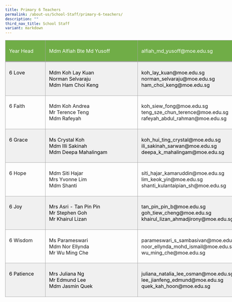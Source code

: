 ```yaml
---
title: Primary 6 Teachers
permalink: /about-us/School-Staff/primary-6-teachers/
description: ""
third_nav_title: School Staff
variant: markdown
---
```

<table style="width:588.0pt;border-collapse:collapse;mso-yfti-tbllook:1184;
 mso-padding-alt:0in 0in 0in 0in" width="784" cellpadding="0" cellspacing="0" border="0" class="MsoNormalTable"><tbody><tr style="mso-yfti-irow:0;mso-yfti-firstrow:yes;height:42.4pt"><td style="width:94.0pt;border:solid #A5A5A5 1.0pt;
  border-bottom:solid #A5A5A5 2.25pt;background:#70AD47;mso-background-themecolor:
  accent6;padding:5.75pt 8.6pt 5.75pt 8.6pt;height:42.4pt" valign="top" width="125"><p class="MsoNormal"><span style="color:white;mso-themecolor:background1">Year Head</span></p></td><td style="width:238.5pt;border-top:solid #A5A5A5 1.0pt;
  border-left:none;border-bottom:solid #A5A5A5 2.25pt;border-right:solid #A5A5A5 1.0pt;
  mso-border-left-alt:solid #A5A5A5 1.0pt;background:#70AD47;mso-background-themecolor:
  accent6;padding:5.75pt 8.6pt 5.75pt 8.6pt;height:42.4pt" valign="top" width="318"><p class="MsoNormal"><span style="color:white;mso-themecolor:background1">Mdm Alfiah&nbsp;Bte Md Yusoff</span></p></td><td style="width:255.5pt;border-top:solid #A5A5A5 1.0pt;
  border-left:none;border-bottom:solid #A5A5A5 2.25pt;border-right:solid #A5A5A5 1.0pt;
  mso-border-left-alt:solid #A5A5A5 1.0pt;background:#70AD47;mso-background-themecolor:
  accent6;padding:5.75pt 8.6pt 5.75pt 8.6pt;height:42.4pt" valign="top" width="341"><p class="MsoNormal"><span style="color:white;mso-themecolor:background1">alfiah_md_yusoff@moe.edu.sg</span></p></td></tr><tr style="mso-yfti-irow:1;height:42.4pt"><td style="width:94.0pt;border:solid #A5A5A5 1.0pt;
  border-top:none;mso-border-top-alt:solid #A5A5A5 2.25pt;background:#F0F0F0;
  padding:5.75pt 8.6pt 5.75pt 8.6pt;height:42.4pt" valign="top" width="125"><p class="MsoNormal"><span style="color:black;mso-color-alt:windowtext">6 Love</span></p></td><td style="width:238.5pt;border-top:none;border-left:
  none;border-bottom:solid #A5A5A5 1.0pt;border-right:solid #A5A5A5 1.0pt;
  mso-border-top-alt:solid #A5A5A5 2.25pt;mso-border-left-alt:solid #A5A5A5 1.0pt;
  background:#F0F0F0;padding:5.75pt 8.6pt 5.75pt 8.6pt;height:42.4pt" valign="top" width="318"><p class="MsoNormal"><span style="color:black;mso-color-alt:windowtext">Mdm&nbsp;Koh Lay&nbsp;Kuan</span><span style="color:black;mso-color-alt:windowtext;
  mso-ansi-language:EN-SG" lang="EN-SG"><br></span><span style="color:black;mso-color-alt:windowtext">Norman&nbsp;Selvaraju<br>Mdm&nbsp;Ham&nbsp;Choi Keng</span></p></td><td style="width:255.5pt;border-top:none;border-left:
  none;border-bottom:solid #A5A5A5 1.0pt;border-right:solid #A5A5A5 1.0pt;
  mso-border-top-alt:solid #A5A5A5 2.25pt;mso-border-left-alt:solid #A5A5A5 1.0pt;
  background:#F0F0F0;padding:5.75pt 8.6pt 5.75pt 8.6pt;height:42.4pt" valign="top" width="341"><p class="MsoNormal"><span style="color:black;mso-color-alt:windowtext">koh_lay_kuan@moe.edu.sg<br>norman_selvaraju@moe.edu.sg<br>ham_choi_keng@moe.edu.sg</span></p></td></tr><tr style="mso-yfti-irow:2;height:48.4pt"><td style="width:94.0pt;border:solid #A5A5A5 1.0pt;
  border-top:none;mso-border-top-alt:solid #A5A5A5 1.0pt;padding:5.75pt 8.6pt 5.75pt 8.6pt;
  height:48.4pt" valign="top" width="125"><p class="MsoNormal">6 Faith</p></td><td style="width:238.5pt;border-top:none;border-left:
  none;border-bottom:solid #A5A5A5 1.0pt;border-right:solid #A5A5A5 1.0pt;
  mso-border-top-alt:solid #A5A5A5 1.0pt;mso-border-left-alt:solid #A5A5A5 1.0pt;
  padding:5.75pt 8.6pt 5.75pt 8.6pt;height:48.4pt" valign="top" width="318"><p class="MsoNormal">Mdm Koh&nbsp;Andrea<br>Mr&nbsp;Terence&nbsp;Teng<br>Mdm&nbsp;Rafeyah&nbsp;</p></td><td style="width:255.5pt;border-top:none;border-left:
  none;border-bottom:solid #A5A5A5 1.0pt;border-right:solid #A5A5A5 1.0pt;
  mso-border-top-alt:solid #A5A5A5 1.0pt;mso-border-left-alt:solid #A5A5A5 1.0pt;
  padding:5.75pt 8.6pt 5.75pt 8.6pt;height:48.4pt" valign="top" width="341"><p class="MsoNormal">koh_siew_fong@moe.edu.sg<br>teng_sze_chun_terence@moe.edu.sg<br>rafeyah_abdul_rahman@moe.edu.sg</p></td></tr><tr style="mso-yfti-irow:3;height:40.0pt"><td style="width:94.0pt;border:solid #A5A5A5 1.0pt;
  border-top:none;mso-border-top-alt:solid #A5A5A5 1.0pt;background:#F0F0F0;
  padding:5.75pt 8.6pt 5.75pt 8.6pt;height:40.0pt" valign="top" width="125"><p class="MsoNormal"><span style="color:black;mso-color-alt:windowtext">6 Grace</span></p></td><td style="width:238.5pt;border-top:none;border-left:
  none;border-bottom:solid #A5A5A5 1.0pt;border-right:solid #A5A5A5 1.0pt;
  mso-border-top-alt:solid #A5A5A5 1.0pt;mso-border-left-alt:solid #A5A5A5 1.0pt;
  background:#F0F0F0;padding:5.75pt 8.6pt 5.75pt 8.6pt;height:40.0pt" valign="top" width="318"><p class="MsoNormal"><span style="color:black;mso-color-alt:windowtext">Ms Crystal&nbsp;Koh<br>Mdm&nbsp;Illi&nbsp;Sakinah<br>Mdm&nbsp;Deepa&nbsp;Mahalingam</span></p></td><td style="width:255.5pt;border-top:none;border-left:
  none;border-bottom:solid #A5A5A5 1.0pt;border-right:solid #A5A5A5 1.0pt;
  mso-border-top-alt:solid #A5A5A5 1.0pt;mso-border-left-alt:solid #A5A5A5 1.0pt;
  background:#F0F0F0;padding:5.75pt 8.6pt 5.75pt 8.6pt;height:40.0pt" valign="top" width="341"><p class="MsoNormal"><span style="color:black;mso-color-alt:windowtext">koh_hui_ting_crystal@moe.edu.sg<br></span><span style="color:black;mso-color-alt:windowtext;mso-ansi-language:
  MS" lang="MS">ili_sakinah_sarwan@moe.edu.sg</span><span style="color:black;mso-color-alt:
  windowtext"><br>deepa_k_mahalingam@moe.edu.sg</span></p></td></tr><tr style="mso-yfti-irow:4;height:55.9pt"><td style="width:94.0pt;border:solid #A5A5A5 1.0pt;
  border-top:none;mso-border-top-alt:solid #A5A5A5 1.0pt;padding:5.75pt 8.6pt 5.75pt 8.6pt;
  height:55.9pt" valign="top" width="125"><p class="MsoNormal">6 Hope</p></td><td style="width:238.5pt;border-top:none;border-left:
  none;border-bottom:solid #A5A5A5 1.0pt;border-right:solid #A5A5A5 1.0pt;
  mso-border-top-alt:solid #A5A5A5 1.0pt;mso-border-left-alt:solid #A5A5A5 1.0pt;
  padding:5.75pt 8.6pt 5.75pt 8.6pt;height:55.9pt" valign="top" width="318"><p class="MsoNormal">Mdm Siti&nbsp;Hajar<br>Mrs&nbsp;Yvonne&nbsp;Lim<br>Mdm&nbsp;Shanti&nbsp;</p></td><td style="width:255.5pt;border-top:none;border-left:
  none;border-bottom:solid #A5A5A5 1.0pt;border-right:solid #A5A5A5 1.0pt;
  mso-border-top-alt:solid #A5A5A5 1.0pt;mso-border-left-alt:solid #A5A5A5 1.0pt;
  padding:5.75pt 8.6pt 5.75pt 8.6pt;height:55.9pt" valign="top" width="341"><p class="MsoNormal">siti_hajar_kamaruddin@moe.edu.sg<br>lim_keok_yin@moe.edu.sg<br>shanti_kulantaipian_sh@moe.edu.sg</p></td></tr><tr style="mso-yfti-irow:5;height:25.4pt"><td style="width:94.0pt;border:solid #A5A5A5 1.0pt;
  border-top:none;mso-border-top-alt:solid #A5A5A5 1.0pt;background:#F0F0F0;
  padding:5.75pt 8.6pt 5.75pt 8.6pt;height:25.4pt" valign="top" width="125"><p class="MsoNormal"><span style="color:black;mso-color-alt:windowtext">6 Joy</span></p></td><td style="width:238.5pt;border-top:none;border-left:
  none;border-bottom:solid #A5A5A5 1.0pt;border-right:solid #A5A5A5 1.0pt;
  mso-border-top-alt:solid #A5A5A5 1.0pt;mso-border-left-alt:solid #A5A5A5 1.0pt;
  background:#F0F0F0;padding:5.75pt 8.6pt 5.75pt 8.6pt;height:25.4pt" valign="top" width="318"><p class="MsoNormal"><span style="color:black;mso-color-alt:windowtext;
  mso-ansi-language:FI" lang="FI">Mrs Asri - Tan&nbsp;Pin Pin</span><span style="color:black;mso-color-alt:windowtext;mso-ansi-language:EN-SG" lang="EN-SG"><br></span><span style="color:black;mso-color-alt:windowtext">Mr&nbsp;Stephen Goh<br>Mr&nbsp;Khairul Lizan</span></p></td><td style="width:255.5pt;border-top:none;border-left:
  none;border-bottom:solid #A5A5A5 1.0pt;border-right:solid #A5A5A5 1.0pt;
  mso-border-top-alt:solid #A5A5A5 1.0pt;mso-border-left-alt:solid #A5A5A5 1.0pt;
  background:#F0F0F0;padding:5.75pt 8.6pt 5.75pt 8.6pt;height:25.4pt" valign="top" width="341"><p class="MsoNormal"><span style="color:black;mso-color-alt:windowtext">tan_pin_pin_b@moe.edu.sg<br>goh_tiew_cheng@moe.edu.sg<br>khairul_lizan_ahmadjirony@moe.edu.sg</span></p></td></tr><tr style="mso-yfti-irow:6;height:48.4pt"><td style="width:94.0pt;border:solid #A5A5A5 1.0pt;
  border-top:none;mso-border-top-alt:solid #A5A5A5 1.0pt;padding:5.75pt 8.6pt 5.75pt 8.6pt;
  height:48.4pt" valign="top" width="125"><p class="MsoNormal"><span style="mso-ansi-language:EN-SG" lang="EN-SG">6 Wisdom</span></p></td><td style="width:238.5pt;border-top:none;border-left:
  none;border-bottom:solid #A5A5A5 1.0pt;border-right:solid #A5A5A5 1.0pt;
  mso-border-top-alt:solid #A5A5A5 1.0pt;mso-border-left-alt:solid #A5A5A5 1.0pt;
  padding:5.75pt 8.6pt 5.75pt 8.6pt;height:48.4pt" valign="top" width="318"><p class="MsoNormal">Ms&nbsp;Parameswari<br>Mdm Nor&nbsp;Ellynda<br>Mr Wu&nbsp;Ming&nbsp;Che</p></td><td style="width:255.5pt;border-top:none;border-left:
  none;border-bottom:solid #A5A5A5 1.0pt;border-right:solid #A5A5A5 1.0pt;
  mso-border-top-alt:solid #A5A5A5 1.0pt;mso-border-left-alt:solid #A5A5A5 1.0pt;
  padding:5.75pt 8.6pt 5.75pt 8.6pt;height:48.4pt" valign="top" width="341"><p class="MsoNormal">parameswari_s_sambasivan@moe.edu.sg<br>noor_ellynda_mohd_ismail@moe.edu.sg<br>wu_ming_che@moe.edu.sg</p></td></tr><tr style="mso-yfti-irow:7;mso-yfti-lastrow:yes;height:48.4pt"><td style="width:94.0pt;border:solid #A5A5A5 1.0pt;
  border-top:none;mso-border-top-alt:solid #A5A5A5 1.0pt;background:#F0F0F0;
  padding:5.75pt 8.6pt 5.75pt 8.6pt;height:48.4pt" valign="top" width="125"><p class="MsoNormal"><span style="color:black;mso-color-alt:windowtext;
  mso-ansi-language:EN-SG" lang="EN-SG">6 Patience</span></p></td><td style="width:238.5pt;border-top:none;border-left:
  none;border-bottom:solid #A5A5A5 1.0pt;border-right:solid #A5A5A5 1.0pt;
  mso-border-top-alt:solid #A5A5A5 1.0pt;mso-border-left-alt:solid #A5A5A5 1.0pt;
  background:#F0F0F0;padding:5.75pt 8.6pt 5.75pt 8.6pt;height:48.4pt" valign="top" width="318"><p class="MsoNormal"><span style="color:black;mso-color-alt:windowtext">Mrs&nbsp;Juliana&nbsp;Ng<br>Mr&nbsp;Edmund&nbsp;Lee<br>Mdm&nbsp;Jasmin&nbsp;Quek</span></p></td><td style="width:255.5pt;border-top:none;border-left:
  none;border-bottom:solid #A5A5A5 1.0pt;border-right:solid #A5A5A5 1.0pt;
  mso-border-top-alt:solid #A5A5A5 1.0pt;mso-border-left-alt:solid #A5A5A5 1.0pt;
  background:#F0F0F0;padding:5.75pt 8.6pt 5.75pt 8.6pt;height:48.4pt" valign="top" width="341"><p class="MsoNormal"><span style="color:black;mso-color-alt:windowtext">juliana_natalia_lee_osman@moe.edu.sg<br>lee_jianfeng_edmund@moe.edu.sg<br>quek_kah_hoon@moe.edu.sg</span></p></td></tr></tbody></table>